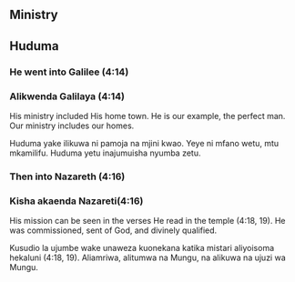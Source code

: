 ## Ministry

## Huduma

### He went into Galilee (4:14)

### Alikwenda Galilaya (4:14)

His ministry included His home town. He is our example, the perfect man. Our ministry includes our homes.

Huduma yake ilikuwa ni pamoja na mjini kwao. Yeye ni mfano wetu, mtu mkamilifu. Huduma yetu inajumuisha nyumba zetu.

### Then into Nazareth (4:16)

### Kisha akaenda Nazareti(4:16)

His mission can be seen in the verses He read in the temple (4:18, 19). He was commissioned, sent of God, and divinely qualified.

Kusudio la ujumbe wake unaweza kuonekana katika mistari aliyoisoma hekaluni (4:18, 19). Aliamriwa, alitumwa na Mungu, na alikuwa na ujuzi wa Mungu.